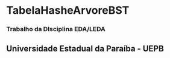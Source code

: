 # TabelaHasheArvoreBST

### Trabalho da DIsciplina EDA/LEDA

## Universidade Estadual da Paraíba - UEPB
